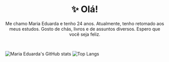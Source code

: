 <h1 align=center> ✨ Olá! </h1>

<p align=center> 
Me chamo Maria Eduarda e tenho 24 anos. Atualmente, tenho retomado aos meus estudos. Gosto de chás, livros e de assuntos diversos.
Espero que você seja feliz. </p>
<br>

![Maria Eduarda's GitHub stats](https://github-readme-stats.vercel.app/api?username=oliveiramariae&theme=material-palenight&card_width=350)
![Top Langs](https://github-readme-stats.vercel.app/api/top-langs/?username=oliveiramariae&theme=material-palenight&layout=compact)
